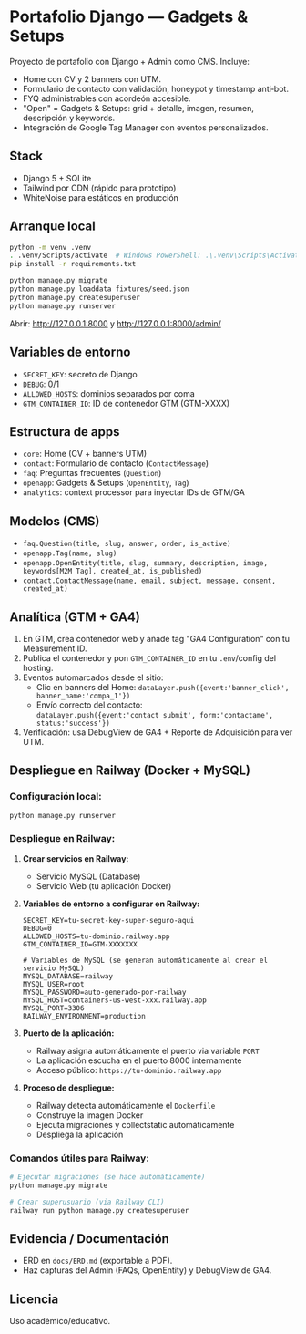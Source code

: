 # Portafolio Django — Gadgets & Setups

Proyecto de portafolio con Django + Admin como CMS. Incluye:

- Home con CV y 2 banners con UTM.
- Formulario de contacto con validación, honeypot y timestamp anti‑bot.
- FYQ administrables con acordeón accesible.
- "Open" = Gadgets & Setups: grid + detalle, imagen, resumen, descripción y keywords.
- Integración de Google Tag Manager con eventos personalizados.

## Stack

- Django 5 + SQLite
- Tailwind por CDN (rápido para prototipo)
- WhiteNoise para estáticos en producción

## Arranque local

```bash
python -m venv .venv
. .venv/Scripts/activate  # Windows PowerShell: .\.venv\Scripts\Activate.ps1
pip install -r requirements.txt

python manage.py migrate
python manage.py loaddata fixtures/seed.json
python manage.py createsuperuser
python manage.py runserver
```

Abrir: http://127.0.0.1:8000 y http://127.0.0.1:8000/admin/

## Variables de entorno

- `SECRET_KEY`: secreto de Django
- `DEBUG`: 0/1
- `ALLOWED_HOSTS`: dominios separados por coma
- `GTM_CONTAINER_ID`: ID de contenedor GTM (GTM-XXXX)

## Estructura de apps

- `core`: Home (CV + banners UTM)
- `contact`: Formulario de contacto (`ContactMessage`)
- `faq`: Preguntas frecuentes (`Question`)
- `openapp`: Gadgets & Setups (`OpenEntity`, `Tag`)
- `analytics`: context processor para inyectar IDs de GTM/GA

## Modelos (CMS)

- `faq.Question(title, slug, answer, order, is_active)`
- `openapp.Tag(name, slug)`
- `openapp.OpenEntity(title, slug, summary, description, image, keywords[M2M Tag], created_at, is_published)`
- `contact.ContactMessage(name, email, subject, message, consent, created_at)`

## Analítica (GTM + GA4)

1. En GTM, crea contenedor web y añade tag "GA4 Configuration" con tu Measurement ID.
2. Publica el contenedor y pon `GTM_CONTAINER_ID` en tu `.env`/config del hosting.
3. Eventos automarcados desde el sitio:
   - Clic en banners del Home: `dataLayer.push({event:'banner_click', banner_name:'compa_1'})`
   - Envío correcto del contacto: `dataLayer.push({event:'contact_submit', form:'contactame', status:'success'})`
4. Verificación: usa DebugView de GA4 + Reporte de Adquisición para ver UTM.

## Despliegue en Railway (Docker + MySQL)

### Configuración local:
```bash
python manage.py runserver
```

### Despliegue en Railway:

1. **Crear servicios en Railway:**
   - Servicio MySQL (Database)
   - Servicio Web (tu aplicación Docker)

2. **Variables de entorno a configurar en Railway:**
   ```
   SECRET_KEY=tu-secret-key-super-seguro-aqui
   DEBUG=0
   ALLOWED_HOSTS=tu-dominio.railway.app
   GTM_CONTAINER_ID=GTM-XXXXXXX
   
   # Variables de MySQL (se generan automáticamente al crear el servicio MySQL)
   MYSQL_DATABASE=railway
   MYSQL_USER=root
   MYSQL_PASSWORD=auto-generado-por-railway
   MYSQL_HOST=containers-us-west-xxx.railway.app
   MYSQL_PORT=3306
   RAILWAY_ENVIRONMENT=production
   ```

3. **Puerto de la aplicación:**
   - Railway asigna automáticamente el puerto via variable `PORT`
   - La aplicación escucha en el puerto 8000 internamente
   - Acceso público: `https://tu-dominio.railway.app`

4. **Proceso de despliegue:**
   - Railway detecta automáticamente el `Dockerfile`
   - Construye la imagen Docker
   - Ejecuta migraciones y collectstatic automáticamente
   - Despliega la aplicación

### Comandos útiles para Railway:
```bash
# Ejecutar migraciones (se hace automáticamente)
python manage.py migrate

# Crear superusuario (via Railway CLI)
railway run python manage.py createsuperuser
```

## Evidencia / Documentación

- ERD en `docs/ERD.md` (exportable a PDF).
- Haz capturas del Admin (FAQs, OpenEntity) y DebugView de GA4.

## Licencia

Uso académico/educativo.

